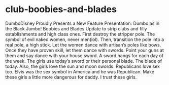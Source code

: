 # club-boobies-and-blades

DumboDisney Proudly Presents a New Feature Presentation: Dumbo as in the Black Jumbo!  Boobies and Blades  Update to strip clubs and filly establishments and high class ones.  First destroy the stripper pole.  The symbol of evil naked women, never men(lol).  Then, transition the pole into a real pole, a high stick.  Let the women dance with artisan’s poles like bows.  Once they have proven skill, let them dance with swords.  Point your guns at them and say dance with your house sword.  A sword hangs for each day of the week.  The girls use today’s sword or their personal blade. The blade of today.  Also, the girls love the sun and moon swords.  Republicans love sex too. Elvis was the sex symbol in America and he was Republican.  Make these girls a little more dangerous for daddy.  I trust these girls.
